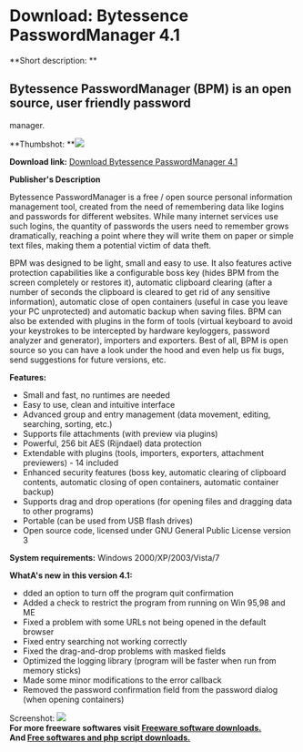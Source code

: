# Download: Bytessence PasswordManager 4.1

**Short description: **

## Bytessence PasswordManager (BPM) is an open source, user friendly password
manager.

  
**Thumbshot: **![](http://www.freewarefiles.com/screenshot/bspwmngr4_md.jpg)   
  
**Download link:** [Download Bytessence PasswordManager 4.1](http://freesoftwares.boysofts.com/Bytessence-PassKeeper_program_38568.html)  
  

**Publisher's Description**  
  

Bytessence PasswordManager is a free / open source personal information
management tool, created from the need of remembering data like logins and
passwords for different websites. While many internet services use such
logins, the quantity of passwords the users need to remember grows
dramatically, reaching a point where they will write them on paper or simple
text files, making them a potential victim of data theft.

BPM was designed to be light, small and easy to use. It also features active
protection capabilities like a configurable boss key (hides BPM from the
screen completely or restores it), automatic clipboard clearing (after a
number of seconds the clipboard is cleared to get rid of any sensitive
information), automatic close of open containers (useful in case you leave
your PC unprotected) and automatic backup when saving files. BPM can also be
extended with plugins in the form of tools (virtual keyboard to avoid your
keystrokes to be intercepted by hardware keyloggers, password analyzer and
generator), importers and exporters. Best of all, BPM is open source so you
can have a look under the hood and even help us fix bugs, send suggestions for
future versions, etc.

**Features:**

  * Small and fast, no runtimes are needed
  * Easy to use, clean and intuitive interface
  * Advanced group and entry management (data movement, editing, searching, sorting, etc.)
  * Supports file attachments (with preview via plugins)
  * Powerful, 256 bit AES (Rijndael) data protection
  * Extendable with plugins (tools, importers, exporters, attachment previewers) - 14 included
  * Enhanced security features (boss key, automatic clearing of clipboard contents, automatic closing of open containers, automatic container backup)
  * Supports drag and drop operations (for opening files and dragging data to other programs)
  * Portable (can be used from USB flash drives)
  * Open source code, licensed under GNU General Public License version 3

**System requirements:** Windows 2000/XP/2003/Vista/7

**WhatA's new in this version 4.1:**

  * dded an option to turn off the program quit confirmation 
  * Added a check to restrict the program from running on Win 95,98 and ME 
  * Fixed a problem with some URLs not being opened in the default browser 
  * Fixed entry searching not working correctly 
  * Fixed the drag-and-drop problems with masked fields 
  * Optimized the logging library (program will be faster when run from memory sticks) 
  * Made some minor modifications to the error callback 
  * Removed the password confirmation field from the password dialog (when opening containers) 

  
  
Screenshot: ![](http://www.freewarefiles.com/screenshot/bspwmngr4.jpg)  
**For more freeware softwares visit [Freeware software downloads.](http://freesoftwares.boysofts.com/)**   
**And [Free softwares and php script downloads.](http://www.boysofts.com/)**


